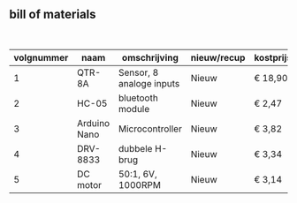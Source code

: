 ## bill of materials
<br />

|volgnummer|naam|omschrijving|nieuw/recup|kostprijs/stuk|aantal|subtotaal|
|----------|----|------------|-----------|---------|------|---------|
|         1| QTR-8A | Sensor, 8 analoge inputs | Nieuw | € 18,90 | 1 | € 18,90 |
|         2| HC-05 | bluetooth module | Nieuw | € 2,47 | 1 | € 2,47 |
|         3| Arduino Nano | Microcontroller | Nieuw | € 3,82 | 1 | € 3,82 |
|         4| DRV-8833 | dubbele H-brug | Nieuw | € 3,34 | 1 | € 3,34 |
|         5| DC motor | 50:1, 6V, 1000RPM | Nieuw | € 3,14 | 1 | € 13,84 |
